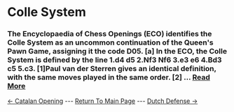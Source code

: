 # Colle System

### The Encyclopaedia of Chess Openings (ECO) identifies the Colle System as an uncommon continuation of the Queen's Pawn Game, assigning it the code D05. [a] In the ECO, the Colle System is defined by the line 1.d4 d5 2.Nf3 Nf6 3.e3 e6 4.Bd3 c5 5.c3. [1]Paul van der Sterren gives an identical definition, with the same moves played in the same order. [2] ...  [Read More](https://en.wikipedia.org/wiki/Colle_System)

[<- Catalan Opening](CatalanOpening.md) --- [Return To Main Page](index.md) --- [Dutch Defense ->](DutchDefense.md)